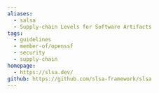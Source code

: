 ```yaml
---
aliases:
  - salsa
  - Supply-chain Levels for Software Artifacts
tags:
  - guidelines
  - member-of/openssf
  - security
  - supply-chain
homepage:
  - https://slsa.dev/
github: https://github.com/slsa-framework/slsa
---
```

